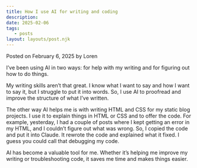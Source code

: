 ```yaml
---
title: How I use AI for writing and coding
description:
date: 2025-02-06
tags:
   - posts
layout: layouts/post.njk
---
```


Posted on February 6, 2025 by Loren

I’ve been using AI in two ways: for help with my writing and for figuring out how to do things.

My writing skills aren’t that great. I know what I want to say and how I want to say it, but I struggle to put it into words. So, I use AI to proofread and improve the structure of what I’ve written.

The other way AI helps me is with writing HTML and CSS for my static blog projects. I use it to explain things in HTML or CSS and to offer the code. For example, yesterday, I had a couple of posts where I kept getting an error in my HTML, and I couldn’t figure out what was wrong. So, I copied the code and put it into Claude. It rewrote the code and explained what it fixed. I guess you could call that debugging my code.

AI has become a valuable tool for me. Whether it’s helping me improve my writing or troubleshooting code, it saves me time and makes things easier.
